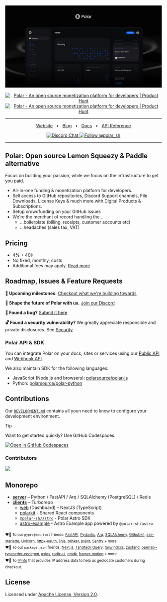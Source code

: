 <p align="center">

  <a href="https://polar.sh">
      <img src="https://github.com/polarsource/polar/blob/main/clients/apps/web/public/assets/brand/polar_og.jpg?raw=true" />
  </a>

</p>

<div align="center">

<a href="https://www.producthunt.com/posts/polar-5?embed=true&utm_source=badge-top-post-badge&utm_medium=badge&utm_souce=badge-polar&#0045;5" target="_blank"><img src="https://api.producthunt.com/widgets/embed-image/v1/top-post-badge.svg?post_id=484271&theme=dark&period=daily" alt="Polar - An&#0032;open&#0032;source&#0032;monetization&#0032;platform&#0032;for&#0032;developers | Product Hunt" style="width: 250px; height: 54px;" width="250" height="54" /></a>  <a href="https://www.producthunt.com/posts/polar-5?embed=true&utm_source=badge-top-post-topic-badge&utm_medium=badge&utm_souce=badge-polar&#0045;5" target="_blank"><img src="https://api.producthunt.com/widgets/embed-image/v1/top-post-topic-badge.svg?post_id=484271&theme=dark&period=monthly&topic_id=267" alt="Polar - An&#0032;open&#0032;source&#0032;monetization&#0032;platform&#0032;for&#0032;developers | Product Hunt" style="width: 250px; height: 54px;" width="250" height="54" /></a>

</div>

<hr />
<div align="center">


<a href="https://polar.sh">Website</a>
<span>&nbsp;&nbsp;•&nbsp;&nbsp;</span>
<a href="https://polar.sh/polarsource">Blog</a>
<span>&nbsp;&nbsp;•&nbsp;&nbsp;</span>
<a href="https://polar.sh/docs">Docs</a>
<span>&nbsp;&nbsp;•&nbsp;&nbsp;</span>
<a href="https://polar.sh/docs/api">API Reference</a>


<p align="center">
  <a href="https://discord.gg/Pnhfz3UThd">
    <img src="https://img.shields.io/badge/chat-on%20discord-7289DA.svg" alt="Discord Chat" />
  </a>

  <a href="https://twitter.com/intent/follow?screen_name=polar_sh">
    <img src="https://img.shields.io/twitter/follow/polar_sh.svg?label=Follow%20@polar_sh" alt="Follow @polar_sh" />
  </a>
</p>
</div>
<hr />

## Polar: Open source Lemon Squeezy & Paddle alternative
Focus on building your passion, while we focus on the infrastructure to get you paid.

- All-in-one funding & monetization platform for developers.
- Sell access to GitHub repositories, Discord Support channels, File Downloads, License Keys & much more with Digital Products & Subscriptions.
- Setup crowdfunding on your GitHub issues
- We're the merchant of record handling the...
  - ...boilerplate (billing, receipts, customer accounts etc)
  - ...headaches (sales tax, VAT)

## Pricing

- 4% + 40¢
- No fixed, monthly, costs
- Additional fees may apply. [Read more](https://polar.sh/docs/fees)

## Roadmap, Issues & Feature Requests
**🎯 Upcoming milestones.** [Checkout what we're building towards](https://github.com/polarsource/polar/issues/3242)

**💬 Shape the future of Polar with us.** [Join our Discord](https://discord.gg/Pnhfz3UThd)

**🐛 Found a bug?** [Submit it here](https://github.com/polarsource/polar/issues)

**🔓 Found a security vulnerability?** We greatly appreciate responsible and private disclosures. See [Security](./SECURITY.md)

### Polar API & SDK

You can integrate Polar on your docs, sites or services using our [Public API](https://docs.polar.sh/api/) and [Webhook API](https://docs.polar.sh/api/webhooks).

We also maintain SDK for the following languages:

* JavaScript (Node.js and browsers): [polarsource/polar-js](https://github.com/polarsource/polar-js)
* Python: [polarsource/polar-python](https://github.com/polarsource/polar-python)

## Contributions

Our [`DEVELOPMENT.md`](./DEVELOPMENT.md) contains all youn need to know to configure your development environment.

> [!TIP]
> Want to get started quickly? Use GitHub Codespaces.
>
> [![Open in GitHub Codespaces](https://github.com/codespaces/badge.svg)](https://codespaces.new/polarsource/polar?machine=standardLinux32gb)

### Contributors
<a href="https://github.com/polarsource/polar/graphs/contributors">
  <img src="https://contrib.rocks/image?repo=polarsource/polar" />
</a>


## Monorepo
* **[server](./server/README.md)** – Python / FastAPI / Arq / SQLAlchemy (PostgreSQL) / Redis
* **[clients](./clients/README.md)** – Turborepo
  * [web](./clients/apps/web) (Dashboard) – NextJS (TypeScript)
  * [polarkit](./clients/packages/polarkit) - Shared React components
  * [`@polar-sh/astro`](./clients/packages/astro) - Polar Astro SDK
  * [astro-example](./clients/examples/astro-example) - Astro Example app powered by `@polar-sh/astro`

<sub>♥️🙏 To our `pyproject.toml` friends: [FastAPI](https://github.com/tiangolo/fastapi), [Pydantic](https://github.com/pydantic/pydantic), [Arq](https://github.com/samuelcolvin/arq), [SQLAlchemy](https://github.com/sqlalchemy/sqlalchemy), [Githubkit](https://github.com/yanyongyu/githubkit), [sse-starlette](https://github.com/sysid/sse-starlette), [Uvicorn](https://github.com/encode/uvicorn), [httpx-oauth](https://github.com/frankie567/httpx-oauth), [jinja](https://github.com/pallets/jinja), [blinker](https://github.com/pallets-eco/blinker), [pyjwt](https://github.com/jpadilla/pyjwt), [Sentry](https://github.com/getsentry/sentry) + more</sub><br />
<sub>♥️🙏 To our `package.json` friends: [Next.js](https://github.com/vercel/next.js/), [TanStack Query](https://github.com/TanStack/query), [tailwindcss](https://github.com/tailwindlabs/tailwindcss), [zustand](https://github.com/pmndrs/zustand), [openapi-typescript-codegen](https://github.com/ferdikoomen/openapi-typescript-codegen), [axios](https://github.com/axios/axios), [radix-ui](https://github.com/radix-ui/primitives), [cmdk](https://github.com/pacocoursey/cmdk), [framer-motion](https://github.com/framer/motion) + more</sub><br />
<sub>♥️🙏 To [IPinfo](https://ipinfo.io) that provides IP address data to help us geolocate customers during checkout.</sub>

## License
Licensed under [Apache License, Version 2.0](https://www.apache.org/licenses/LICENSE-2.0).
